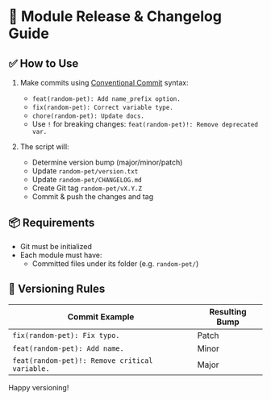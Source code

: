# 🚀 Module Release & Changelog Guide

## ✅ How to Use

1. Make commits using [Conventional Commit](https://www.conventionalcommits.org/) syntax:
   - `feat(random-pet): Add name_prefix option.`
   - `fix(random-pet): Correct variable type.`
   - `chore(random-pet): Update docs.`
   - Use `!` for breaking changes: `feat(random-pet)!: Remove deprecated var.`


3. The script will:
   - Determine version bump (major/minor/patch)
   - Update `random-pet/version.txt`
   - Update `random-pet/CHANGELOG.md`
   - Create Git tag `random-pet/vX.Y.Z`
   - Commit & push the changes and tag

## 📦 Requirements
- Git must be initialized
- Each module must have:
  - Committed files under its folder (e.g. `random-pet/`)

## 🔄 Versioning Rules

| Commit Example                                   | Resulting Bump |
|--------------------------------------------------|----------------|
| `fix(random-pet): Fix typo.`                      | Patch          |
| `feat(random-pet): Add name.`                     | Minor          |
| `feat(random-pet)!: Remove critical variable.`    | Major          |

Happy versioning!